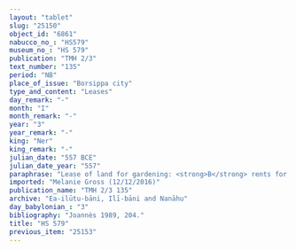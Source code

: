 ```yaml
---
layout: "tablet"
slug: "25150"
object_id: "6861"
nabucco_no_: "HS579"
museum_no_: "HS 579"
publication: "TMH 2/3"
text_number: "135"
period: "NB"
place_of_issue: "Borsippa city"
type_and_content: "Leases"
day_remark: "-"
month: "I"
month_remark: "-"
year: "3"
year_remark: "-"
king: "Ner"
king_remark: "-"
julian_date: "557 BCE"
julian_date_year: "557"
paraphrase: "Lease of land for gardening: <strong>B</strong> rents for gardening (<em>ana nukaribbūti</em> <em>ṣabātu</em>) for 5 years 1;2 square kor (18,900 m<sup>2</sup>) of arable land (<em>zēru</em>) belonging to <strong>A<sub>1</sub> </strong>and<strong> A<sub>2</sub></strong>. The rented land is located at the Oven Gate (<em>bāb </em><em>kīri</em>) and borders the arable land of Bīt-Ilūtu-bāni above (<em>elēnu</em>) and beneath (<em>&scaron;upālu</em>) the street (<em>harrānu</em>). The tenant guarantees (<em>pūtu na&scaron;&ucirc;</em>) for the digging (<em>her&ucirc;</em>) of the field&nbsp; after moistening (<em>labku</em>) of the soil, for the border (<em>miṣru</em>) and <em>akkullātu</em>-formation, for the watering (<em>&scaron;aq&ucirc; &scaron;a m&ecirc;</em>) of the land, for the guard (<em>maṣṣartu</em>) of the garden and for the digging of of the ditches (<em>harru</em>) and drain channels (<em>ārittu</em>). For 1 square kor of land they will enjoy (<em>akālu</em>) 5 kor of wages in dates (<em>sissinnu</em>). 2 witnesses and the scribe. <strong>B</strong> also guarantees against the cutting (<em>hep&ucirc;</em> D-stem) of the date palms (<em>gi&scaron;immaru</em>) and against their decrease (<em>kuppupu</em>) and non-observance (<em>&scaron;up&scaron;uhu</em>).<br /> &nbsp;<br /> <strong>A<sub>1</sub></strong> = Zēr-Bābili/Nab&ucirc;-&scaron;umu-ukīn//(Ea-)ilūtu-bāni; <strong>A<sub>2</sub></strong> = Nab&ucirc;-ibni, nephew of <strong>A<sub>1</sub></strong>; <strong>B</strong> = Nādinu/Nab&ucirc;-&scaron;umu-ibni//[...]tu; Scribe = Nab&ucirc;-mu&scaron;ētiq-uddi/Nab&ucirc;-mukīn-apli//Arkāt-ilāni<br /> &nbsp;"
imported: "Melanie Gross (12/12/2016)"
publication_name: "TMH 2/3 135"
archive: "Ea-ilūtu-bāni, Ilī-bāni and Nanāhu"
day_babylonian_: "3"
bibliography: "Joannès 1989, 204."
title: "HS 579"
previous_item: "25153"
---
```

